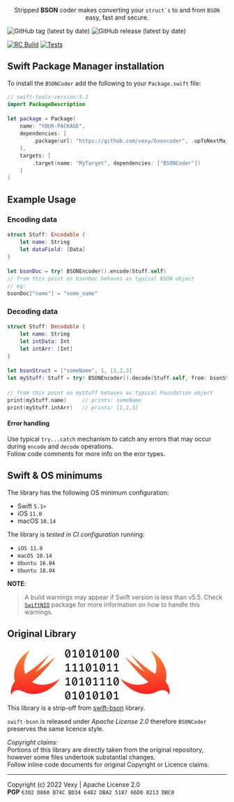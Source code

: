<p align="center">
    Stripped <b>BSON</b> coder makes converting your <code>struct`s</code> to and from <code>BSON</code> easy, fast and secure.
</p>

![GitHub tag (latest by date)](https://img.shields.io/github/v/tag/vexy/bsoncoder?style=for-the-badge)
![GitHub release (latest by date)](https://img.shields.io/github/v/release/vexy/bsoncoder?style=for-the-badge)  

[![RC Build](https://github.com/vexy/bsoncoder/actions/workflows/rc_build.yml/badge.svg?branch=main)](https://github.com/vexy/bsoncoder/actions/workflows/rc_build.yml)
[![Tests](https://github.com/vexy/bsoncoder/actions/workflows/testing.yml/badge.svg?branch=main)](https://github.com/vexy/bsoncoder/actions/workflows/testing.yml)



## Swift Package Manager installation
To install the `BSONCoder` add the following to your `Package.swift` file:

```swift
// swift-tools-version:5.3
import PackageDescription

let package = Package(
    name: "YOUR-PACKAGE",
    dependencies: [
        .package(url: "https://github.com/vexy/bsoncoder", .upToNextMajor(from: "1.0"))
    ],
    targets: [
        .target(name: "MyTarget", dependencies: ["BSONCoder"])
    ]
)
```  

## Example Usage

### Encoding data

```Swift
struct Stuff: Encodable {
    let name: String
    let dataField: [Data]
}

let bsonDoc = try! BSONEncoder().encode(Stuff.self)
// from this point on bsonDoc behaves as typical BSON object
// eg:
bsonDoc["name"] = "some_name"
```

### Decoding data
```Swift
struct Stuff: Decodable {
    let name: String
    let intData: Int
    let intArr: [Int]
}

let bsonStruct = ["someName", 1, [1,2,3]
let myStuff: Stuff = try! BSONEncoder().decode(Stuff.self, from: bsonStruct)

// from this point on myStuff behaves as typical Foundation object
print(myStuff.name)     // prints: someName
print(myStuff.intArr)   // prints: [1,2,3]
```

#### Error handling
Use typical `try...catch` mechanism to catch any errors that may occur during `encode` and `decode` operations.  
Follow code comments for more info on the eror types.

## Swift & OS minimums
The library has the following OS minimum configuration:
- Swift `5.1+` 
- iOS `11.0` 
- macOS `10.14`
    
The library is _tested in CI configuration_ running:
- `iOS 11.0`
- `macOS 10.14`
- `Ubuntu 16.04`
- `Ubuntu 18.04`

**NOTE**:  
> A build warnings may appear if Swift version is less than v5.5. Check [`SwiftNIO`](https://github.com/apple/swift-nio#repository-organization) package for more information on how to handle this warnings.

## Original Library
![original-logo](Resources/originalLogo.png)  
This library is a strip-off from [swift-bson](https://github.com/mongodb/swift-bson) library.

`swift-bson` is released under _Apache License 2.0_ therefore `BSONCoder` preserves the same licence style.  

_Copyright claims:_  
Portions of this library are directly taken from the original repository, however some files undertook substantial changes.  
Follow inline code documents for original Copyright or Licence claims.

---  
Copyright (c) 2022 Vexy | Apache License 2.0  
**PGP** `6302 D860 B74C BD34 6482 DBA2 5187 66D0 8213 DBC0`
